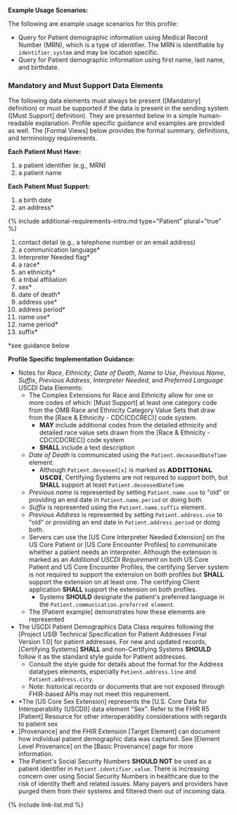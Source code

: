 

**Example Usage Scenarios:**

The following are example usage scenarios for this profile:

-   Query for Patient demographic information using Medical Record
    Number (MRN), which is a type of identifier. The MRN is identifiable
    by `identifier.system` and may be location specific.
-   Query for Patient demographic information using first name, last
    name, <span class="bg-success" markdown="1">and birthdate.</span><!-- new-content -->

### Mandatory and Must Support Data Elements


The following data elements must always be present ([Mandatory] definition) or must be supported if the data is present in the sending system ([Must Support] definition). They are presented below in a simple human-readable explanation. Profile specific guidance and examples are provided as well. The [Formal Views] below provides the formal summary, definitions, and terminology requirements.  

**Each Patient Must Have:**

1. a patient identifier (e.g., MRN)
1. a patient name

**Each Patient Must Support:**

1. a birth date
2. an address*

{% include additional-requirements-intro.md type="Patient" plural="true" %}

1. contact detail (e.g., a telephone number or an email address)
2. a communication language*
3. Interpreter Needed flag*
4. a race*
5. an ethnicity*
6. a tribal affiliation
7. sex*
8. date of death*
9. address use*
10. address period*
11. name use*
12. name period*
13. suffix*

*see guidance below

**Profile Specific Implementation Guidance:**
- Notes for *Race*, *Ethnicity*, *Date of Death*, *Name to Use*, *Previous Name*, *Suffix*, *Previous Address*, *Interpreter Needed*, and *Preferred Language* USCDI Data Elements: 
  - <span class="bg-success" markdown="1">The Complex Extensions for Race and Ethnicity allow for one or more codes of which: [Must Support] at least one category code from the OMB Race and Ethnicity Category Value Sets that draw from the [Race & Ethnicity - CDC(CDCREC)] code system.</span><!-- new-content -->
    - <span class="bg-success" markdown="1">**MAY** include additional codes from the detailed ethnicity and detailed race value sets drawn from the [Race & Ethnicity - CDC(CDCREC)] code system</span><!-- new-content -->
    - **SHALL** include a text description
  - *Date of Death* is communicated using the `Patient.deceasedDateTime` element.
    - Although `Patient.deceased[x]` is marked as 𝗔𝗗𝗗𝗜𝗧𝗜𝗢𝗡𝗔𝗟 𝗨𝗦𝗖𝗗𝗜, Certifying Systems are not required to support both, but **SHALL** support at least `Patient.deceasedDateTime`
  - *Previous name* is represented by setting `Patient.name.use` to "old" or providing an end date in `Patient.name.period` or doing both.
  - *Suffix* is represented using the `Patient.name.suffix` element.
  - *Previous Address* is represented by setting `Patient.address.use` to "old" or providing an end date in `Patient.address.period` or doing both.
  - Servers can use the [US Core Interpreter Needed Extension] on the US Core Patient or [US Core Encounter Profiles] to communicate whether a patient needs an interpreter. Although the extension is marked as an *Additional USCDI Requirement* on both US Core Patient and US Core Encounter Profiles, the certifying Server system is not required to support the extension on both profiles but **SHALL** support the extension on at least one. The certifying Client application **SHALL** support the extension on both profiles.
     - <span class="bg-success" markdown="1">Systems **SHOULD** designate the patient's preferred language in the `Patient.communication.preferred element`.</span><!-- new-content -->
  - The [Patient example] demonstrates how these elements are represented
- The USCDI Patient Demographics Data Class requires following the [Project US@ Technical Specification for Patient Addresses Final Version 1.0] for patient addresses.  For new and updated records, [Certifying Systems] **SHALL** and non-Certifying Systems **SHOULD** follow it as the standard style guide for Patient addresses.  
   - Consult the style guide for details about the format for the Address datatypes elements, especially `Patient.address.line` and `Patient.address.city`.
   - Note: historical records or documents that are not exposed through FHIR-based APIs may not meet this requirement.
- <span class="bg-success" markdown="1">*The [US Core Sex Extension] represents the [U.S. Core Data for Interoperability (USCDI)] data element "Sex". Refer to the FHIR R5 [Patient] Resource for other interoperability considerations with regards to patient sex</span><!-- new-content -->
- [Provenance] and the FHIR Extension [Target Element] can document how individual patient demographic data was captured. See [Element Level Provenance] on the [Basic Provenance] page for more information.
- The Patient's Social Security Numbers **SHOULD NOT** be used as a patient identifier in `Patient.identifier.value`. There is increasing concern over using Social Security Numbers in healthcare due to the risk of identity theft and related issues. Many payers and providers have purged them from their systems and filtered them out of incoming data.

{% include link-list.md %}
